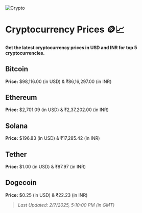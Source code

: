 
![Crypto](https://www.techguide.com.au/wp-content/uploads/2020/11/crypto3.jpeg)

# Cryptocurrency Prices 🪙📈

#### Get the latest cryptocurrency prices in USD and INR for top 5 cryptocurrencies.

## Bitcoin

**Price:** $98,116.00 (in USD) & ₹86,16,297.00 (in INR)

## Ethereum

**Price:** $2,701.09 (in USD) & ₹2,37,202.00 (in INR)

## Solana

**Price:** $196.83 (in USD) & ₹17,285.42 (in INR)

## Tether

**Price:** $1.00 (in USD) & ₹87.97 (in INR)

## Dogecoin

**Price:** $0.25 (in USD) & ₹22.23 (in INR)

> _Last Updated: 2/7/2025, 5:10:00 PM (in GMT)_
